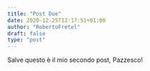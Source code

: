 ```yaml
---
title: "Post Due"
date: 2020-12-25T12:17:51+01:00
author: "RobertoFretel"
draft: false
type: "post"
---
```


Salve questo è il mio secondo post, Pazzesco!